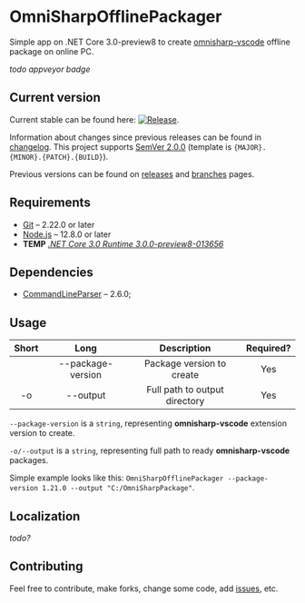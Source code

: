 # OmniSharpOfflinePackager

Simple app on .NET Core 3.0-preview8 to create [omnisharp-vscode](https://github.com/OmniSharp/omnisharp-vscode) offline package on online PC.

*todo appveyor badge*

## Current version

Current stable can be found here: [![Release](https://img.shields.io/github/release/Gigas002/OmniSharpOfflinePackager.svg)](https://github.com/Gigas002/OmniSharpOfflinePackager/releases/latest).

Information about changes since previous releases can be found in [changelog](https://github.com/Gigas002/OmniSharpOfflinePackager/blob/master/CHANGELOG.md). This project supports [SemVer 2.0.0](https://semver.org/) (template is `{MAJOR}.{MINOR}.{PATCH}.{BUILD}`).

Previous versions can be found on [releases](https://github.com/Gigas002/OmniSharpOfflinePackager/releases) and [branches](https://github.com/Gigas002/OmniSharpOfflinePackager/branches) pages.

## Requirements

- [Git](https://git-scm.com/downloads) – 2.22.0 or later
- [Node.js](https://nodejs.org/en/download/current/) – 12.8.0 or later
- **TEMP** *[.NET Core 3.0 Runtime 3.0.0-preview8-013656](https://dotnet.microsoft.com/download/dotnet-core/3.0)*

## Dependencies

- [CommandLineParser](https://www.nuget.org/packages/CommandLineParser/) – 2.6.0;

## Usage

| Short |       Long        |          Description          | Required? |
| :---: | :---------------: | :---------------------------: | :-------: |
|       | --package-version |   Package version to create   |    Yes    |
|  -o   |     --output      | Full path to output directory |    Yes    |

`--package-version` is a `string`, representing **omnisharp-vscode** extension version to create.

`-o/--output` is a `string`, representing full path to ready **omnisharp-vscode** packages.

Simple example looks like this: `OmniSharpOfflinePackager --package-version 1.21.0 --output "C:/OmniSharpPackage"`.

## Localization

*todo?*

## Contributing

Feel free to contribute, make forks, change some code, add [issues](https://github.com/Gigas002/OmniSharpOfflinePackager/issues), etc.
